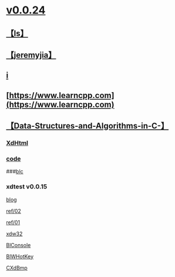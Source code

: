 # [v0.0.24](https://github.com/littleflute/vc6/edit/master/README.md)
## [【ls】](https://littleflute.github.io/ls/)
## [【jeremyjia】](https://github.com/jeremyjia) 
## [i](i)

## [https://www.learncpp.com](https://www.learncpp.com)
## [【Data-Structures-and-Algorithms-in-C-】](https://littleflute.github.io/Data-Structures-and-Algorithms-in-C-/)
### [XdHtml](XdHtml)
### [code](code)
###[blc](blc)

### xdtest v0.0.15

[blog](https://littleflute.github.io/blog)

[ref/02](ref/02)

[ref/01](ref/01)

[xdw32](xdw32)

[BlConsole](BlConsole)

[BlWHotKey](BlWHotKey)

[CXdBmp](CXdBmp)



<script src="https://www.w3schools.com/lib/w3.js"></script>
<script src="https://littleflute.github.io/JavaScript/blclass.js" ></script>
<script src="https://littleflute.github.io/JavaScript/blApp.js"></script>
<script src="blAppPlx.js"></script>

